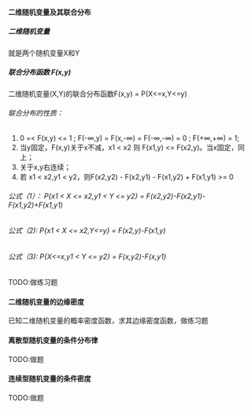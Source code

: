 #### 二维随机变量及其联合分布
##### 二维随机变量
就是两个随机变量X和Y
##### 联合分布函数 F(x,y)
二维随机变量(X,Y)的联合分布函数F(x,y) = P(X<=x,Y<=y)
###### 联合分布的性质：
1. 0 =< F(x,y) <= 1 ; F(-∞,y) = F(x,-∞) = F(-∞,-∞) = 0 ; F(+∞,+∞) = 1;
2. 当y固定，F(x,y)关于x不减，x1 < x2 则 F(x1,y) <= F(x2,y)。当x固定，同上；
3. 关于x,y右连续；
4. 若 x1 < x2,y1 < y2，则F(x2,y2) - F(x2,y1) - F(x1,y2) + F(x1,y1) >= 0
###### 公式（1）： P{x1 < X <= x2,y1 < Y <= y2} = F(x2,y2)-F(x2,y1)-F(x1,y2)+F(x1,y1)
###### 公式（2):  P{x1 < X <= x2,Y<=y} = F(x2,y)-F(x1,y)
###### 公式（3):  P{X<=x,y1 < Y <= y2} = F(x,y2)-F(x,y1)

TODO:做练习题



#### 二维随机变量的边缘密度 
已知二维随机变量的概率密度函数，求其边缘密度函数，做练习题


#### 离散型随机变量的条件分布律
TODO:做题

#### 连续型随机变量的条件密度
TODO:做题
